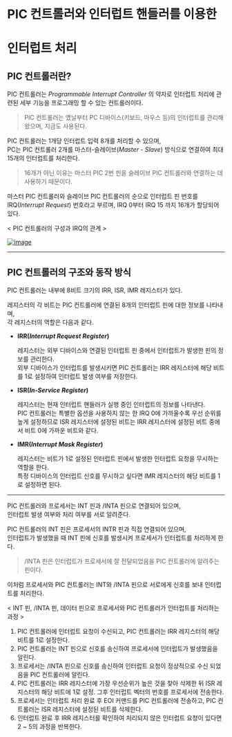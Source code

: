 # PIC 컨트롤러와 인터럽트 핸들러를 이용한 

# 인터럽트 처리

## PIC 컨트롤러란?

PIC 컨트롤러는 *Programmable Interrupt Controller* 의 약자로 인터럽트 처리에 관련된 세부 기능을 프로그래밍 할 수 있는 컨트롤러이다.

> PIC 컨트롤러는 옜날부터 PC 디바이스(키보드, 마우스 등)의 인터럽트를 관리해왔으며, 지금도 사용된다.

PIC 컨트롤러는 1개당 인터럽트 입력 8개를 처리할 수 있으며,<br>PC는 PIC 컨트롤러 2개를 마스터-슬레이브(*Master - Slave*) 방식으로 연결하여 최대 15개의 인터럽트를 처리한다.

> 16개가 아닌 이유는 마스터 PIC 2번 핀을 슬레이브 PIC 컨트롤러와 연결하는 데 사용하기 때문이다.

마스터 PIC 컨트롤러와 슬레이브 PIC 컨트롤러의 순으로 인터럽트 핀 번호를 IRQ(*Interrupt Request*) 번호라고 부르며, IRQ 0부터 IRQ 15 까지 16개가 할당되어 있다.

< PIC 컨트롤러의 구성과 IRQ의 관계 >

[![image](https://user-images.githubusercontent.com/34773827/60242366-8310cc80-98f0-11e9-87d8-67b4c40a9823.png)](https://user-images.githubusercontent.com/34773827/60242366-8310cc80-98f0-11e9-87d8-67b4c40a9823.png)

<hr>



## PIC 컨트롤러의 구조와 동작 방식

PIC  컨트롤러는 내부에 8비트 크기의 IRR, ISR, IMR 레지스터가 있다.

레지스터의 각 비트는 PIC 컨트롤러에 연결된 8개의 인터럽트 핀에 대한 정보를 나타내며,<br>각 레지스터의 역할은 다음과 같다.

- **IRR(*Interrupt Request Register*)**

  레지스터는 외부 디바이스와 연결된 인터럽트 핀 중에서 인터럽트가 발생한 핀의 정보를 관리한다.<br>외부 디바이스가 인터럽트를 발생시키면 PIC 컨트롤러는 IRR 레지스터에 해당 비트를 1로 설정하여 인터럽트 발생 여부를 저장한다.

- **ISR(*In-Service Register*)** 

  레지스터는 현재 인터럽트 핸들러가 실행 중인 인터럽트의 정보를 나타낸다.<br>PIC 컨트롤러는 특별한 옵션을 사용하지 않는 한 IRQ 0에 가까울수록 우선 순위를 높게 설정하므로 ISR 레지스터에 설정된 비트는 IRR 레지스터에 설정된 비트 중에서 비트 0에 가까운 비트와 같다.

- **IMR(*Interrupt Mask Register*)**

  레지스터는 비트가 1로 설정된 인터럽트 핀에서 발생한 인터럽트 요청을 무시하는 역할을 한다.<br>특정 디바이스의 인터럽트 신호를 무시하고 싶다면 IMR 레지스터의 해당 비트를 1로 설정하면 된다.

<hr>

PIC 컨트롤러와 프로세서는 INT 핀과 /INTA 핀으로 연결되어 있으며,<br>인터럽트 발생 여부와 처리 여부를 서로 알려준다.

PIC 컨트롤러의 INT 핀은 프로세서의 INTR 핀과 직접 연결되어 있으며,<br>인터럽트가 발생했을 때 INT 핀에 신호를 발생시켜 프로세서가 인터럽트를 처리하게 한다.

> /INTA 핀은 인터럽트가 프로세서에 잘 전달되었음을 PIC 컨트롤러에 알려주는 핀이다.

이처럼 프로세서와 PIC 컨트롤러는 INT와 /INTA 핀으로 서로에게 신호를 보내 인터럽트를 처리한다.

< INT 핀, /INTA 핀, 데이터 핀으로 프로세서와 PIC 컨트롤러가 인터럽트를 처리하는 과정 >

1. PIC 컨트롤러에 인터럽트 요청이 수신되고, PIC 컨트롤러는 IRR 레지스터의 해당 비트를 1로 설정한다.
2. PIC 컨트롤러는 INT 핀으로 신호를 송신하여 프로세서에 인터럽트가 발생했음을 알린다.
3. 프로세서는 /INTA 핀으로 신호를 송신하여 인터럽트 요청이 정상적으로 수신 되었음을 PIC 컨트롤러에 알린다.
4. PIC 컨트롤러는 IRR 레지스터에 가장 우선순위가 높은 것을 찾아 삭제한 뒤 ISR 레지스터의 해당 비트에 1로 설정. 그후 인터럽트 벡터의 번호를 프로세서에 전송한다.
5. 프로세서는 인터럽트 처리 완료 후 EOI 커맨드를 PIC 컨트롤러에 전송하고, PIC 컨트롤러는 ISR 레지스터에 설정된 비트를 삭제한다.
6. 인터럽트 완료 후 IRR 레지스터를 확인하여 처리되지 않은 인터럽트 요청이 있다면 2 ~ 5의 과정을 반복한다.

